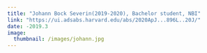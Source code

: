 ```yaml
---
title: "Johann Bock Severin(2019-2020), Bachelor student, NBI"
link: "https://ui.adsabs.harvard.edu/abs/2020ApJ...896L..20J/"
date: -2019.3
image: 
  thumbnail: /images/johann.jpg
---
```


